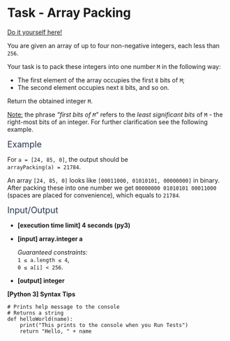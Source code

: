 # Task - Array Packing

[Do it yourself here!](https://app.codesignal.com/arcade/code-arcade/corner-of-0s-and-1s/KeMqde6oqfF5wBXxf)

<p>You are given an array of up to four non-negative integers, each less than <code>256</code>.</p>
<p>Your task is to pack these integers into one number <code>M</code> in the following way:</p>
<ul>
<li>The first element of the array occupies the first <code>8</code> bits of <code>M</code>;</li>
<li>The second element occupies next <code>8</code> bits, and so on.</li>
</ul>
<p>Return the obtained integer <code>M</code>.</p>
<p><u>Note:</u> the phrase <em>"first bits of <code>M</code>"</em> refers to the <em>least significant bits</em> of <code>M</code> - the right-most bits of an integer. For further clarification see the following example.</p>
<p><span class="markdown--header" style="color:#2b3b52;font-size:1.4em">Example</span></p>
<p>For <code>a = [24, 85, 0]</code>, the output should be<br>
<code>arrayPacking(a) = 21784</code>.</p>
<p>An array <code>[24, 85, 0]</code> looks like <code>[00011000, 01010101, 00000000]</code> in binary.<br>
After packing these into one number we get <code>00000000 01010101 00011000</code> (spaces are placed for convenience), which equals to <code>21784</code>.</p>
<p><span class="markdown--header" style="color:#2b3b52;font-size:1.4em">Input/Output</span></p>
<ul>
<li>
<p><strong>[execution time limit] 4 seconds (py3)</strong></p>
</li>
<li>
<p><strong>[input] array.integer a</strong></p>
<p><em>Guaranteed constraints:</em><br>
<code>1 ≤ a.length ≤ 4</code>,<br>
<code>0 ≤ a[i] &lt; 256</code>.</p>
</li>
<li>
<p><strong>[output] integer</strong></p>
</li>
</ul>
<p><strong>[Python 3] Syntax Tips</strong></p>
<pre><code class="language-python"><span class="hljs-comment"># Prints help message to the console</span>
<span class="hljs-comment"># Returns a string</span>
<span class="hljs-keyword">def</span> <span class="hljs-title function_">helloWorld</span>(<span class="hljs-params">name</span>):
    <span class="hljs-built_in">print</span>(<span class="hljs-string">"This prints to the console when you Run Tests"</span>)
    <span class="hljs-keyword">return</span> <span class="hljs-string">"Hello, "</span> + name

</code></pre>
